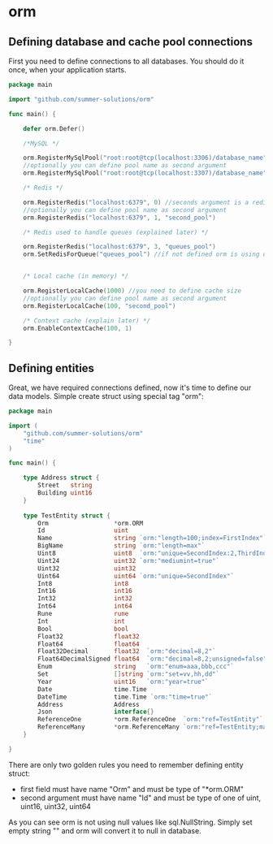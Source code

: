 # orm

## Defining database and cache pool connections

First you need to define connections to all databases. You should do it once, 
when your application starts.

```go
package main

import "github.com/summer-solutions/orm"

func main() {

    defer orm.Defer()

    /*MySQL */

    orm.RegisterMySqlPool("root:root@tcp(localhost:3306)/database_name")
    //optionally you can define pool name as second argument
    orm.RegisterMySqlPool("root:root@tcp(localhost:3307)/database_name", "second_pool")

    /* Redis */

    orm.RegisterRedis("localhost:6379", 0) //seconds argument is a redis database number
    //optionally you can define pool name as second argument
    orm.RegisterRedis("localhost:6379", 1, "second_pool")

    /* Redis used to handle queues (explained later) */

    orm.RegisterRedis("localhost:6379", 3, "queues_pool")
    orm.SetRedisForQueue("queues_pool") //if not defined orm is using default redis pool


    /* Local cache (in memory) */

    orm.RegisterLocalCache(1000) //you need to define cache size
    //optionally you can define pool name as second argument
    orm.RegisterLocalCache(100, "second_pool")

    /* Context cache (explain later) */
    orm.EnableContextCache(100, 1)

}

```

## Defining entities

Great, we have required connections defined, now it's time to define our data models.
Simple create struct using special tag "orm":

```go
package main

import (
	"github.com/summer-solutions/orm"
	"time"
)

func main() {

    type Address struct {
    	Street   string
    	Building uint16
    }
    
    type TestEntity struct {
    	Orm                  *orm.ORM
    	Id                   uint
    	Name                 string `orm:"length=100;index=FirstIndex"`
    	BigName              string `orm:"length=max"`
    	Uint8                uint8  `orm:"unique=SecondIndex:2,ThirdIndex"`
    	Uint24               uint32 `orm:"mediumint=true"`
    	Uint32               uint32
    	Uint64               uint64 `orm:"unique=SecondIndex"`
    	Int8                 int8
    	Int16                int16
    	Int32                int32
    	Int64                int64
    	Rune                 rune
    	Int                  int
    	Bool                 bool
    	Float32              float32
    	Float64              float64
    	Float32Decimal       float32  `orm:"decimal=8,2"`
    	Float64DecimalSigned float64  `orm:"decimal=8,2;unsigned=false"`
    	Enum                 string   `orm:"enum=aaa,bbb,ccc"`
    	Set                  []string `orm:"set=vv,hh,dd"`
    	Year                 uint16   `orm:"year=true"`
    	Date                 time.Time
    	DateTime             time.Time `orm:"time=true"`
    	Address              Address
    	Json                 interface{}
    	ReferenceOne         *orm.ReferenceOne  `orm:"ref=TestEntity"`
    	ReferenceMany        *orm.ReferenceMany `orm:"ref=TestEntity;max=100"`
    }

}
```

There are only two golden rules you need to remember defining entity struct: 

 * first field must have name "Orm" and must be type of "*orm.ORM"
 * second argument must have name "Id" and must be type of one of uint, uint16, uint32, uint64
 
 
 As you can see orm is not using null values like sql.NullString. Simply set empty string "" and orm will
 convert it to null in database. 
 